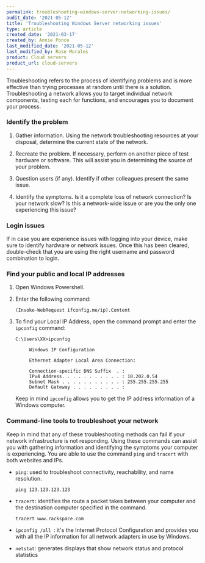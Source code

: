 ```yaml
---
permalink: troubleshooting-windows-server-networking-issues/
audit_date: '2021-05-12'
title: 'Troubleshooting Windows Server networking issues'
type: article
created_date: '2021-03-17'
created_by: Annie Ponce
last_modified_date: '2021-05-12'
last_modified_by: Rose Morales
product: Cloud servers
product_url: cloud-servers
---
```


Troubleshooting refers to the process of identifying problems and is more
effective than trying processes at random until there is a solution.
Troubleshooting a network allows you to target individual network components,
testing each for functions, and encourages you to document your process.

### Identify the problem

1. Gather information. Using the network troubleshooting resources at your
   disposal, determine the current state of the network.

2. Recreate the problem. If necessary, perform on another piece of test
   hardware or software. This will assist you in determining the source of your
   problem.

3. Question users (if any). Identify if other colleagues present the same issue.

4. Identify the symptoms. Is it a complete loss of network connection? Is your
   network slow? Is this a network-wide issue or are you the only one
   experiencing this issue?

### Login issues

If in case you are experience issues with logging into your device, make sure to
identify hardware or network issues. Once this has been cleared, double-check
that you are using the right username and password combination to login.

### Find your public and local IP addresses

1. Open Windows Powershell.

2. Enter the following command:

       (Invoke-WebRequest ifconfig.me/ip).Content

3. To find your Local IP Address, open the command prompt and enter the
   `ipconfig` command:

       C:\Users\XX>ipconfig

            Windows IP Configuration

            Ethernet Adapter Local Area Connection:

            Connection-specific DNS Suffix  . :
            IPv4 Address. . . . . . . . . . . : 10.202.0.54
            Subnet Mask . . . . . . . . . . . : 255.255.255.255
            Default Gateway . . . . . . . . . :

      Keep in mind `ipconfig` allows you to get the IP address information of a Windows computer.

### Command-line tools to troubleshoot your network

Keep in mind that any of these troubleshooting methods can fail if your network
infrastructure is not responding. Using these commands can assist you with
gathering information and identifying the symptoms your computer is
experiencing. You are able to use the command `ping` and `tracert` with both
websites and IPs.

* `ping`: used to troubleshoot connectivity, reachability, and name resolution.

      ping 123.123.123.123

* `tracert`: identifies the route a packet takes between your computer and the
  destination computer specified in the command.

      tracert www.rackspace.com

* `ipconfig /all `: it's the Internet Protocol Configuration and provides you
  with all the IP information for all network adapters in use by Windows.

* `netstat`: generates displays that show network status and protocol statistics

